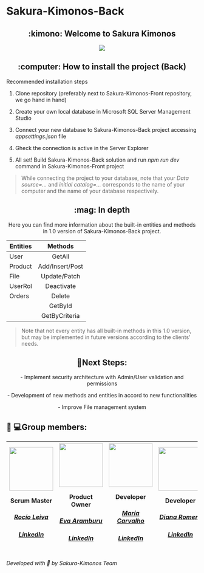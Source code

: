 # Sakura-Kimonos-Back

 <h2 align="center"> :kimono: Welcome to Sakura Kimonos</h2>
 <div align="center"><img src="https://user-images.githubusercontent.com/117834362/226922234-ce15524f-26c2-4ff8-ac0f-c2053b1015e2.png"></div>

 
<h2 align="center"> :computer: How to install the project (Back) </h2>
<p align="center> This section demonstrates how to set up your own local database and how to connect it to the API we developed specifically for Sakura-Kimonos-Front project to use. 
It must be noted that, even though the Sakura-Kimonos-Front project may be run using json-server, it is highly recommended to set it up using Sakura-Kimonos-Back project.   </h3> 
<p> </p> 

<h3 align="center"> Recommended installation steps </h3> 

1. Clone repository (preferably next to Sakura-Kimonos-Front repository, we go hand in hand)  </p> 

2. Create your own local database in Microsoft SQL Server Management Studio </p> 

3. Connect your new database to Sakura-Kimonos-Back project accessing _appsettings.json_ file </p> 

4. Gheck the connection is active in the Server Explorer </p> 

5. All set! Build Sakura-Kimonos-Back solution and run _npm run dev_ command in Sakura-Kimonos-Front project </p> 

> While connecting the project to your database, note that your *Data source=...* and *initial catalog=...* corresponds to the name of your computer and the name of your database respectively.  

<h2 align="center"> :mag: In depth </h2> 

<p align="center"> Here you can find more information about the built-in entities and methods in 1.0 version of Sakura-Kimonos-Back project. </p> 


| Entities    | Methods         |
| ------------|:---------------:| 
| User        | GetAll          | 
| Product     | Add/Insert/Post |   
| File        | Update/Patch    |   
| UserRol     | Deactivate      |    
| Orders      | Delete          |   
|             | GetById         | 
|             | GetByCriteria   |

> Note that not every entity has all built-in methods in this 1.0 version, but may be implemented in future versions according to the clients' needs. 

<h2 align="center">  🧪Next Steps:</h2>

<p align="center"> - Implement security architecture with Admin/User validation and permissions </p>
<p align="center"> - Development of new methods and entities in accord to new functionalities </p> 
<p align="center"> - Improve File management system </p>  

<h2> 👩‍ 💻Group members:</h2>

|<img src="https://user-images.githubusercontent.com/117834362/226867726-d41a6307-9121-48bf-9083-acbb2da7db5e.jpg" width=115><p>Scrum Master</p><h5><a href="https://github.com/Rocio-Leiva">Rocío Leiva</a></h5><h5><a href="https://www.linkedin.com/in/rocio-leiva-pecho/">LinkedIn</a></h5>|<img src="https://user-images.githubusercontent.com/117834362/226889415-9cee7e56-4bf8-439b-9221-fbdc7332b48a.jpg" width=115><p>Product Owner</p><h5><a href="https://github.com/EvaAramburu">Eva Aramburu</a></h5><h5><a href="https://www.linkedIn.com/in/eva-aramburu19950913/">LinkedIn</a></h5>|<img src="https://user-images.githubusercontent.com/117834362/226875930-748fc1d7-13ba-4be0-b59a-1a5ba8892dd2.png" width=115><p>Developer</p><h5><a href="https://github.com/Ma-shi22">María Carvalho</a></h5><h5><a href="https://www.linkedin.com/in/mariashirleicarvalho/">LinkedIn</a></h5>|<img src="https://user-images.githubusercontent.com/117834362/226876284-d3489d97-f910-4cb9-9470-af3f6fa31da2.png" width=115><p>Developer</p><h5><a href="https://github.com/Diancris">Diana Romero</a></h5><h5><a href="">LinkedIn</a></h5>|<img src="https://user-images.githubusercontent.com/117834362/226876297-6c7b09d6-c2fe-4a4e-9406-324bd8aca214.jpg" width=115><p>Developer</p><h5><a href="https://github.com/VeronicaAnais">Verónica Gallardo</a></h5><h5><a href="https://www.linkedin.com/in/ver%C3%B3nica-gallardo-pedemonte-b537314b/">LinkedIn</a></h5>|
| :---: | :---: | :---: | :---: | :---: |

*Developed with :sparkling_heart: by Sakura-Kimonos Team*

